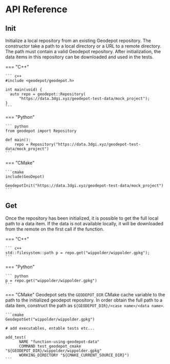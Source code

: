 # API Reference

## Init

Initialize a local repository from an existing Geodepot repository.
The constructor take a path to a local directory or a URL to a remote directory.
The path must contain a valid Geodepot repository.
After initialization, the data items in this repository can be downloaded and used in the tests.

=== "C++"

    ``` c++
    #include <geodepot/geodepot.h>

    int main(void) {
      auto repo = geodepot::Repository(
          "https://data.3dgi.xyz/geodepot-test-data/mock_project");
    }
    ```

=== "Python"

    ``` python
    from geodepot import Repository

    def main():
        repo = Repository("https://data.3dgi.xyz/geodepot-test-data/mock_project")
    ```

=== "CMake"

    ```cmake
    include(GeoDepot)
    
    GeodepotInit("https://data.3dgi.xyz/geodepot-test-data/mock_project")
    ```

## Get

Once the repository has been initialized, it is possible to get the full local path to a data item.
If the data is not available locally, it will be downloaded from the remote on the first call if the function.

=== "C++"

    ``` c++
    std::filesystem::path p = repo.get("wippolder/wippolder.gpkg");
    ```

=== "Python"

    ``` python
    p = repo.get("wippolder/wippolder.gpkg")
    ```

=== "CMake"
    Geodepot sets the `GEODEPOT_DIR` CMake cache variable to the path to the initialized geodepot repository.
    In order obtain the full path to a data item, construct the path as `${GEODEPOT_DIR}/<case name>/<data name>`.

    ```cmake
    GeodepotGet("wippolder/wippolder.gpkg")

    # add executables, entable tests etc...

    add_test(
          NAME "function-using-geodepot-data"
          COMMAND test_geodepot_cmake "${GEODEPOT_DIR}/wippolder/wippolder.gpkg"
          WORKING_DIRECTORY "${CMAKE_CURRENT_SOURCE_DIR}")
    ```